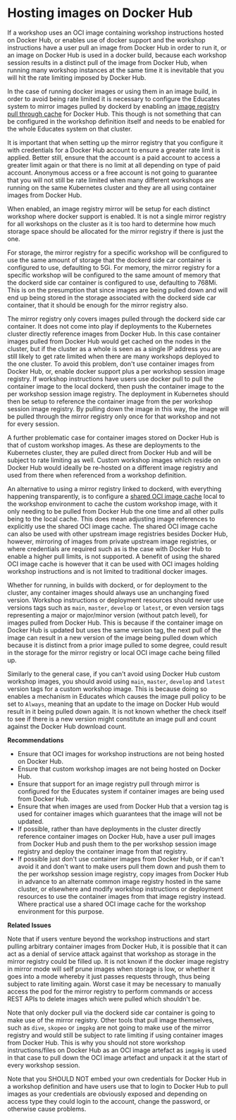 Hosting images on Docker Hub
============================

If a workshop uses an OCI image containing workshop instructions hosted on Docker Hub, or enables use of docker support and the workshop instructions have a user pull an image from Docker Hub in order to run it, or an image on Docker Hub is used in a docker build, because each workshop session results in a distinct pull of the image from Docker Hub, when running many workshop instances at the same time it is inevitable that you will hit the rate limiting imposed by Docker Hub.

In the case of running docker images or using them in an image build, in order to avoid being rate limited it is necessary to configure the Educates system to mirror images pulled by dockerd by enabling an [image registry pull through cache](image-registry-pull-through-cache) for Docker Hub. This though is not something that can be configured in the workshop definition itself and needs to be enabled for the whole Educates system on that cluster.

It is important that when setting up the mirror registry that you configure it with credentials for a Docker Hub account to ensure a greater rate limit is applied. Better still, ensure that the account is a paid account to access a greater limit again or that there is no limit at all depending on type of paid account. Anonymous access or a free account is not going to guarantee that you will not still be rate limited when many different workshops are running on the same Kubernetes cluster and they are all using container images from Docker Hub.

When enabled, an image registry mirror will be setup for each distinct workshop where docker support is enabled. It is not a single mirror registry for all workshops on the cluster as it is too hard to determine how much storage space should be allocated for the mirror registry if there is just the one.

For storage, the mirror registry for a specific workshop will be configured to use the same amount of storage that the dockerd side car container is configured to use, defaulting to 5Gi. For memory, the mirror registry for a specific workshop will be configured to the same amount of memory that the dockerd side car container is configured to use, defaulting to 768Mi. This is on the presumption that since images are being pulled down and will end up being stored in the storage associated with the dockerd side car container, that it should be enough for the mirror registry also.

The mirror registry only covers images pulled through the dockerd side car container. It does not come into play if deployments to the Kubernetes cluster directly reference images from Docker Hub. In this case container images pulled from Docker Hub would get cached on the nodes in the cluster, but if the cluster as a whole is seen as a single IP address you are still likely to get rate limited when there are many workshops deployed to the one cluster. To avoid this problem, don't use container images from Docker Hub, or, enable docker support plus a per workshop session image registry. If workshop instructions have users use docker pull to pull the container image to the local dockerd, then push the container image to the per workshop session image registry. The deployment in Kubernetes should then be setup to reference the container image from the per workshop session image registry. By pulling down the image in this way, the image will be pulled through the mirror registry only once for that workshop and not for every session.

A further problematic case for container images stored on Docker Hub is that of custom workshop images. As these are deployments to the Kubernetes cluster, they are pulled direct from Docker Hub and will be subject to rate limiting as well. Custom workshop images which reside on Docker Hub would ideally be re-hosted on a different image registry and used from there when referenced from a workshop definition.

An alternative to using a mirror registry linked to dockerd, with everything happening transparently, is to configure a [shared OCI image cache](shared-oci-image-cache) local to the workshop environment to cache the custom workshop image, with it only needing to be pulled from Docker Hub the one time and all other pulls being to the local cache. This does mean adjusting image references to explicitly use the shared OCI image cache. The shared OCI image cache can also be used with other upstream image registries besides Docker Hub, however, mirroring of images from private upstream image registries, or where credentials are required such as is the case with Docker Hub to enable a higher pull limits, is not supported. A benefit of using the shared OCI image cache is however that it can be used with OCI images holding workshop instructions and is not limited to traditional docker images.

Whether for running, in builds with dockerd, or for deployment to the cluster, any container images should always use an unchanging fixed version. Workshop instructions or deployment resources should never use versions tags such as `main`, `master`, `develop` or `latest`, or even version tags representing a major or major/minor version (without patch level), for images pulled from Docker Hub. This is because if the container image on Docker Hub is updated but uses the same version tag, the next pull of the image can result in a new version of the image being pulled down which because it is distinct from a prior image pulled to some degree, could result in the storage for the mirror registry or local OCI image cache being filled up.

Similarly to the general case, if you can't avoid using Docker Hub custom workshop images, you should avoid using `main`, `master`, `develop` and `latest` version tags for a custom workshop image. This is because doing so enables a mechanism in Educates which causes the image pull policy to be set to `Always`, meaning that an update to the image on Docker Hub would result in it being pulled down again. It is not known whether the check itself to see if there is a new version might constitute an image pull and count against the Docker Hub download count.

**Recommendations**

* Ensure that OCI images for workshop instructions are not being hosted on Docker Hub.
* Ensure that custom workshop images are not being hosted on Docker Hub.
* Ensure that support for an image registry pull through mirror is configured for the Educates system if container images are being used from Docker Hub.
* Ensure that when images are used from Docker Hub that a version tag is used for container images which guarantees that the image will not be updated.
* If possible, rather than have deployments in the cluster directly reference container images on Docker Hub, have a user pull images from Docker Hub and push them to the per workshop session image registry and deploy the container image from that registry.
* If possible just don't use container images from Docker Hub, or if can't avoid it and don't want to make users pull them down and push them to the per workshop session image registry, copy images from Docker Hub in advance to an alternate common image registry hosted in the same cluster, or elsewhere and modify workshop instructions or deployment resources to use the container images from that image registry instead. Where practical use a shared OCI image cache for the workshop environment for this purpose.

**Related Issues**

Note that if users venture beyond the workshop instructions and start pulling arbitrary container images from Docker Hub, it is possible that it can act as a denial of service attack against that workshop as storage in the mirror registry could be filled up. It is not known if the docker image registry in mirror mode will self prune images when storage is low, or whether it goes into a mode whereby it just passes requests through, thus being subject to rate limiting again. Worst case it may be necessary to manually access the pod for the mirror registry to perform commands or access REST APIs to delete images which were pulled which shouldn't be.

Note that only docker pull via the dockerd side car container is going to make use of the mirror registry. Other tools that pull image themselves, such as `dive`, `skopeo` or `imgpkg` are not going to make use of the mirror registry and would still be subject to rate limiting if using container images from Docker Hub. This is why you should not store workshop instructions/files on Docker Hub as an OCI image artefact as `imgpkg` is used in that case to pull down the OCI image artefact and unpack it at the start of every workshop session.

Note that you SHOULD NOT embed your own credentials for Docker Hub in a workshop definition and have users use that to login to Docker Hub to pull images as your credentials are obviously exposed and depending on access type they could login to the account, change the password, or otherwise cause problems.
